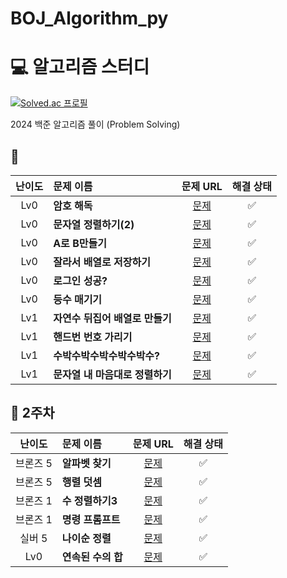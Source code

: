 # BOJ_Algorithm_py

# 💻 알고리즘 스터디 
[![Solved.ac
프로필](http://mazassumnida.wtf/api/v2/generate_badge?boj=lee980605)](https://solved.ac/lee980605)

2024 백준 알고리즘 풀이 (Problem Solving)

## 🎯 

|난이도|문제 이름|문제 URL|해결 상태|
|:---:|:---|:---:|:---:|
|Lv0|**암호 해독**|[문제](https://school.programmers.co.kr/learn/courses/30/lessons/120892)|✅|
|Lv0|**문자열 정렬하기(2)**|[문제](https://school.programmers.co.kr/learn/courses/30/lessons/120911)|✅|
|Lv0|**A로 B만들기**|[문제](https://school.programmers.co.kr/learn/courses/30/lessons/120886)|✅|
|Lv0|**잘라서 배열로 저장하기**|[문제](https://school.programmers.co.kr/learn/courses/30/lessons/120913)|✅|
|Lv0|**로그인 성공?**|[문제](https://school.programmers.co.kr/learn/courses/30/lessons/120883)|✅|
|Lv0|**등수 매기기**|[문제](https://school.programmers.co.kr/learn/courses/30/lessons/120882)|✅|
|Lv1|**자연수 뒤집어 배열로 만들기**|[문제](https://school.programmers.co.kr/learn/courses/30/lessons/12932)|✅|
|Lv1|**핸드번 번호 가리기**|[문제](https://school.programmers.co.kr/learn/courses/30/lessons/12948)|✅|
|Lv1|**수박수박수박수박수박수?**|[문제](https://school.programmers.co.kr/learn/courses/30/lessons/12922)|✅|
|Lv1|**문자열 내 마음대로 정렬하기**|[문제](https://school.programmers.co.kr/learn/courses/30/lessons/12915)|✅|

## 🎯 2주차

|난이도|문제 이름|문제 URL|해결 상태|
|:---:|:---|:---:|:---:|
|브론즈 5|**알파벳 찾기**|[문제](https://www.acmicpc.net/problem/10809)|✅|
|브론즈 5|**행렬 덧셈**|[문제](https://www.acmicpc.net/problem/2738)|✅|
|브론즈 1|**수 정렬하기3**|[문제](https://www.acmicpc.net/problem/10989)|✅|
|브론즈 1|**명령 프롬프트**|[문제](https://www.acmicpc.net/problem/1032)|✅|
|실버 5|**나이순 정렬**|[문제](https://www.acmicpc.net/problem/10814)|✅|
|Lv0|**연속된 수의 합**|[문제](https://school.programmers.co.kr/learn/courses/30/lessons/120923)|✅|
